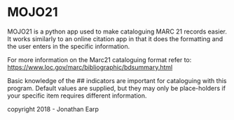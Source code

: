 # MOJO21
MOJO21 is a python app used to make cataloguing MARC 21 records easier. It works similarly to an 
online citation app in that it does the formatting and the user enters in the specific information.

For more information on the Marc21 cataloguing format refer to: 
https://www.loc.gov/marc/bibliographic/bdsummary.html

Basic knowledge of the ## indicators are important for cataloguing with this program. Default values are supplied, but they may only be place-holders if your specific item requires different information. 

copyright 2018 - Jonathan Earp
